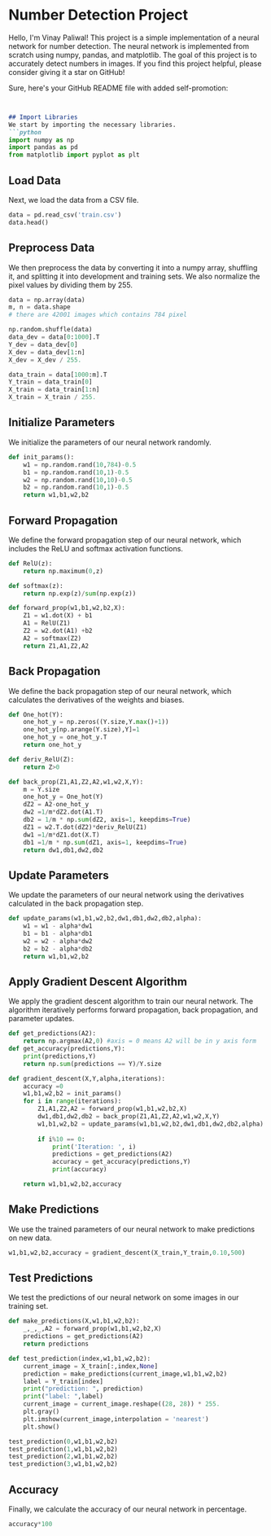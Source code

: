 # Number Detection Project

Hello, I'm Vinay Paliwal! This project is a simple implementation of a neural network for number detection. The neural network is implemented from scratch using numpy, pandas, and matplotlib. The goal of this project is to accurately detect numbers in images. If you find this project helpful, please consider giving it a star on GitHub!

Sure, here's your GitHub README file with added self-promotion:

```markdown


## Import Libraries
We start by importing the necessary libraries.
```python
import numpy as np
import pandas as pd
from matplotlib import pyplot as plt
```

## Load Data
Next, we load the data from a CSV file.
```python
data = pd.read_csv('train.csv')
data.head()
```

## Preprocess Data
We then preprocess the data by converting it into a numpy array, shuffling it, and splitting it into development and training sets. We also normalize the pixel values by dividing them by 255.
```python
data = np.array(data)
m, n = data.shape
# there are 42001 images which contains 784 pixel

np.random.shuffle(data)
data_dev = data[0:1000].T
Y_dev = data_dev[0]
X_dev = data_dev[1:n]
X_dev = X_dev / 255.

data_train = data[1000:m].T
Y_train = data_train[0]
X_train = data_train[1:n]
X_train = X_train / 255.
```

## Initialize Parameters
We initialize the parameters of our neural network randomly.
```python
def init_params():
    w1 = np.random.rand(10,784)-0.5
    b1 = np.random.rand(10,1)-0.5
    w2 = np.random.rand(10,10)-0.5
    b2 = np.random.rand(10,1)-0.5
    return w1,b1,w2,b2
```

## Forward Propagation
We define the forward propagation step of our neural network, which includes the ReLU and softmax activation functions.
```python
def RelU(z):
    return np.maximum(0,z)

def softmax(z):
    return np.exp(z)/sum(np.exp(z))

def forward_prop(w1,b1,w2,b2,X):
    Z1 = w1.dot(X) + b1
    A1 = RelU(Z1)
    Z2 = w2.dot(A1) +b2
    A2 = softmax(Z2)
    return Z1,A1,Z2,A2
```

## Back Propagation
We define the back propagation step of our neural network, which calculates the derivatives of the weights and biases.
```python
def One_hot(Y):
    one_hot_y = np.zeros((Y.size,Y.max()+1))
    one_hot_y[np.arange(Y.size),Y]=1
    one_hot_y = one_hot_y.T
    return one_hot_y

def deriv_RelU(Z):
    return Z>0

def back_prop(Z1,A1,Z2,A2,w1,w2,X,Y):
    m = Y.size
    one_hot_y = One_hot(Y)
    dZ2 = A2-one_hot_y
    dw2 =1/m*dZ2.dot(A1.T)
    db2 = 1/m * np.sum(dZ2, axis=1, keepdims=True)
    dZ1 = w2.T.dot(dZ2)*deriv_RelU(Z1)
    dw1 =1/m*dZ1.dot(X.T)
    db1 =1/m * np.sum(dZ1, axis=1, keepdims=True)
    return dw1,db1,dw2,db2
```

## Update Parameters
We update the parameters of our neural network using the derivatives calculated in the back propagation step.
```python
def update_params(w1,b1,w2,b2,dw1,db1,dw2,db2,alpha):
    w1 = w1 - alpha*dw1
    b1 = b1 - alpha*db1
    w2 = w2 - alpha*dw2
    b2 = b2 - alpha*db2
    return w1,b1,w2,b2
```

## Apply Gradient Descent Algorithm
We apply the gradient descent algorithm to train our neural network. The algorithm iteratively performs forward propagation, back propagation, and parameter updates.
```python
def get_predictions(A2):
    return np.argmax(A2,0) #axis = 0 means A2 will be in y axis form
def get_accuracy(predictions,Y):
    print(predictions,Y)
    return np.sum(predictions == Y)/Y.size

def gradient_descent(X,Y,alpha,iterations):
    accuracy =0
    w1,b1,w2,b2 = init_params()
    for i in range(iterations):
        Z1,A1,Z2,A2 = forward_prop(w1,b1,w2,b2,X)
        dw1,db1,dw2,db2 = back_prop(Z1,A1,Z2,A2,w1,w2,X,Y)
        w1,b1,w2,b2 = update_params(w1,b1,w2,b2,dw1,db1,dw2,db2,alpha)
        
        if i%10 == 0:
            print('Iteration: ', i)
            predictions = get_predictions(A2)
            accuracy = get_accuracy(predictions,Y)
            print(accuracy)

    return w1,b1,w2,b2,accuracy
```

## Make Predictions
We use the trained parameters of our neural network to make predictions on new data.
```python
w1,b1,w2,b2,accuracy = gradient_descent(X_train,Y_train,0.10,500)
```

## Test Predictions
We test the predictions of our neural network on some images in our training set.
```python
def make_predictions(X,w1,b1,w2,b2):
    _,_,_,A2 = forward_prop(w1,b1,w2,b2,X)
    predictions = get_predictions(A2)
    return predictions

def test_prediction(index,w1,b1,w2,b2):
    current_image = X_train[:,index,None]
    prediction = make_predictions(current_image,w1,b1,w2,b2)
    label = Y_train[index]
    print("prediction: ", prediction)
    print("label: ",label)
    current_image = current_image.reshape((28, 28)) * 255.
    plt.gray()
    plt.imshow(current_image,interpolation = 'nearest')
    plt.show()

test_prediction(0,w1,b1,w2,b2)
test_prediction(1,w1,b1,w2,b2)
test_prediction(2,w1,b1,w2,b2)
test_prediction(3,w1,b1,w2,b2)
```

## Accuracy
Finally, we calculate the accuracy of our neural network in percentage.
```python
accuracy*100
```
```

